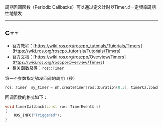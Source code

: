 周期回调函数（Periodic Callbacks）可以通过定义计时器Timer以一定频率周期性地触发

---
## C++

+ 官方教程：[https://wiki.ros.org/roscpp_tutorials/Tutorials/Timers](https://wiki.ros.org/roscpp_tutorials/Tutorials/Timers)
+ 官方文档：[https://wiki.ros.org/roscpp/Overview/Timers](https://wiki.ros.org/roscpp/Overview/Timers)
+ 相关函数及类：`ros::Timer` 

第一个参数指定触发回调的周期（秒）

```cpp
ros::Timer  my_timer = nh.createTimer(ros::Duration(0.5), timerCallback);
```

回调函数的格式如下：

```cpp
void timerCallback(const ros::TimerEvent& e)
{
	ROS_INFO("Triggered");
}
```
